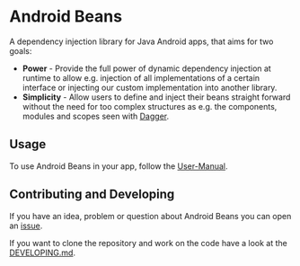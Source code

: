 # Android Beans

A dependency injection library for Java Android apps, that aims for two goals:
- **Power** - Provide the full power of dynamic dependency injection at runtime to allow e.g. injection of all implementations of a certain interface or injecting our custom implementation into another library.
- **Simplicity** - Allow users to define and inject their beans straight forward without the need for too complex structures as e.g. the components, modules and scopes seen with [Dagger](https://google.github.io/dagger/).


## Usage

To use Android Beans in your app, follow the [User-Manual](USAGE.md).


## Contributing and Developing 

If you have an idea, problem or question about Android Beans you can open an [issue](https://github.com/christopherfrieler/android-beans/issues).

If you want to clone the repository and work on the code have a look at the [DEVELOPING.md](DEVELOPING.md).
